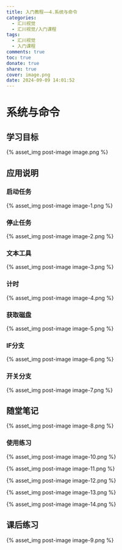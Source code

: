 ```yaml
---
title: 入门教程——4.系统与命令
categories:
  - 汇川视觉
  - 汇川视觉/入门课程
tags:
  - 汇川视觉
  - 入门课程
comments: true
toc: true
donate: true
share: true
cover: image.png
date: 2024-09-09 14:01:52
---
```


# 系统与命令

## 学习目标

{% asset_img post-image image.png %}

## 应用说明

### 启动任务

{% asset_img post-image image-1.png %}

### 停止任务

{% asset_img post-image image-2.png %}

### 文本工具

{% asset_img post-image image-3.png %}

### 计时

{% asset_img post-image image-4.png %}

### 获取磁盘

{% asset_img post-image image-5.png %}

### IF分支

{% asset_img post-image image-6.png %}

### 开关分支

{% asset_img post-image image-7.png %}

## 随堂笔记

{% asset_img post-image image-8.png %}

### 使用练习

{% asset_img post-image image-10.png %}

{% asset_img post-image image-11.png %}

{% asset_img post-image image-12.png %}

{% asset_img post-image image-13.png %}

{% asset_img post-image image-14.png %}

## 课后练习

{% asset_img post-image image-9.png %}